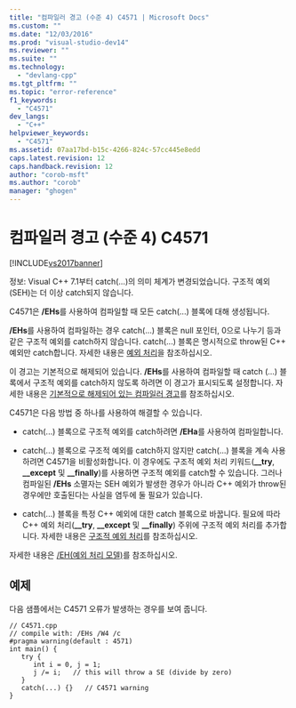```yaml
---
title: "컴파일러 경고 (수준 4) C4571 | Microsoft Docs"
ms.custom: ""
ms.date: "12/03/2016"
ms.prod: "visual-studio-dev14"
ms.reviewer: ""
ms.suite: ""
ms.technology: 
  - "devlang-cpp"
ms.tgt_pltfrm: ""
ms.topic: "error-reference"
f1_keywords: 
  - "C4571"
dev_langs: 
  - "C++"
helpviewer_keywords: 
  - "C4571"
ms.assetid: 07aa17bd-b15c-4266-824c-57cc445e8edd
caps.latest.revision: 12
caps.handback.revision: 12
author: "corob-msft"
ms.author: "corob"
manager: "ghogen"
---
```

# 컴파일러 경고 (수준 4) C4571
[!INCLUDE[vs2017banner](../../assembler/inline/includes/vs2017banner.md)]

정보: Visual C\+\+ 7.1부터 catch\(...\)의 의미 체계가 변경되었습니다. 구조적 예외\(SEH\)는 더 이상 catch되지 않습니다.  
  
 C4571은 **\/EHs**를 사용하여 컴파일할 때 모든 catch\(...\) 블록에 대해 생성됩니다.  
  
 **\/EHs**를 사용하여 컴파일하는 경우 catch\(...\) 블록은 null 포인터, 0으로 나누기 등과 같은 구조적 예외를 catch하지 않습니다. catch\(...\) 블록은 명시적으로 throw된 C\+\+ 예외만 catch합니다.  자세한 내용은 [예외 처리](../../cpp/exception-handling-in-visual-cpp.md)을 참조하십시오.  
  
 이 경고는 기본적으로 해제되어 있습니다.  **\/EHs**를 사용하여 컴파일할 때 catch \(...\) 블록에서 구조적 예외를 catch하지 않도록 하려면 이 경고가 표시되도록 설정합니다.  자세한 내용은 [기본적으로 해제되어 있는 컴파일러 경고](../../preprocessor/compiler-warnings-that-are-off-by-default.md)를 참조하십시오.  
  
 C4571은 다음 방법 중 하나를 사용하여 해결할 수 있습니다.  
  
-   catch\(...\) 블록으로 구조적 예외를 catch하려면 **\/EHa**를 사용하여 컴파일합니다.  
  
-   catch\(...\) 블록으로 구조적 예외를 catch하지 않지만 catch\(...\) 블록을 계속 사용하려면 C4571을 비활성화합니다.  이 경우에도 구조적 예외 처리 키워드\(**\_\_try**, **\_\_except** 및 **\_\_finally**\)를 사용하면 구조적 예외를 catch할 수 있습니다.  그러나 컴파일된 **\/EHs** 소멸자는 SEH 예외가 발생한 경우가 아니라 C\+\+ 예외가 throw된 경우에만 호출된다는 사실을 염두에 둘 필요가 있습니다.  
  
-   catch\(...\) 블록을 특정 C\+\+ 예외에 대한 catch 블록으로 바꿉니다. 필요에 따라 C\+\+ 예외 처리\(**\_\_try**, **\_\_except** 및 **\_\_finally**\) 주위에 구조적 예외 처리를 추가합니다.  자세한 내용은 [구조적 예외 처리](../../cpp/structured-exception-handling-c-cpp.md)를 참조하십시오.  
  
 자세한 내용은 [\/EH\(예외 처리 모델\)](../../build/reference/eh-exception-handling-model.md)를 참조하십시오.  
  
## 예제  
 다음 샘플에서는 C4571 오류가 발생하는 경우를 보여 줍니다.  
  
```  
// C4571.cpp  
// compile with: /EHs /W4 /c  
#pragma warning(default : 4571)  
int main() {  
   try {  
      int i = 0, j = 1;  
      j /= i;   // this will throw a SE (divide by zero)  
   }  
   catch(...) {}   // C4571 warning  
}  
```